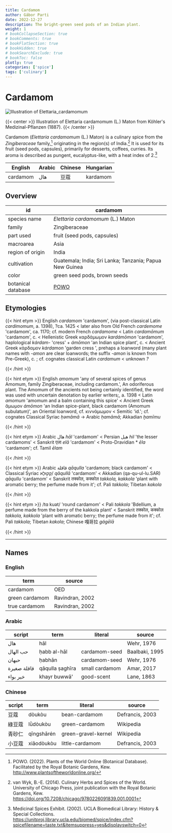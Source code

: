 ```yaml
---
title: Cardamom
author: Gábor Parti
date: 2022-12-27
description: The bright-green seed pods of an Indian plant.
weight: 1
# bookCollapseSection: true
# bookComments: true
# bookFlatSection: true
# bookHidden: true
# bookSearchExclude: true
# bookToc: false
plotly: true
categories: ['spice']
tags: ['culinary']
---
```


# Cardamom

![Illustration of Elettaria_cardamomum](/images/kohler/cardamom.png)

{{< center >}}
Illustration of Elettaria cardamomum (L.) Maton from Köhler's Medizinal-Pflanzen (1887).
{{< /center >}}

Cardamom (*Elettaria cardamomum* (L.) Maton) is a culinary spice from the *Zingiberaceae* family,[^powo] originating in the region(s) of India.[^van_wyk_culinary_2014] It is used for its fruit (seed pods, capsules), primarily for desserts, coffees, curries. Its aroma is described as pungent, eucalyptus-like, with a heat index of 2.[^ucla_medicinal_2002]

| English|Arabic|Chinese|Hungarian|
|--------|------|-------|---------|
|cardamom|  هال |   豆蔻  | kardamom|

## Overview

|        id        |                        cardamom                       |
|------------------|-------------------------------------------------------|
|   species name   |           *Elettaria cardamomum* (L.) Maton           |
|      family      |                     Zingiberaceae                     |
|     part used    |              fruit (seed pods, capsules)              |
|     macroarea    |                          Asia                         |
| region of origin |                         India                         |
|    cultivation   |Guatemala; India; Sri Lanka; Tanzania; Papua New Guinea|
|       color      |              green seed pods, brown seeds             |
|botanical database|  [POWO](https://powo.science.kew.org/taxon/796556-1)  |

## Etymologies

{{< hint etym >}}
English *cardamom* 'cardamom', (via post-classical Latin *cardimomum*, a. 1398), ?ca. 1425 < later also from Old French *cardemome* 'cardamom', ca. 1170; cf. modern French *cardamome* < Latin *cardamōmum* 'cardamom', c. < Hellenistic Greek καρδάμωμον *kardámōmon* 'cardamom', haplological *kárdam-* 'cress' + *ámōmon* 'an Indian spice plant', c. < Ancient Greek κάρδαμον *kárdamon* 'garden cress ', prehaps a loanword (many plant names with *-amon* are clear loanwords; the suffIx *-amon* is known from Pre-Greek), c. ; cf. cognates classical Latin *cardamum* < unknown *?*



{{< /hint >}}

{{< hint etym >}}
English *amomum* 'any of several spices of genus Amomum, family Zingiberaceae, including cardamom.', An odoriferous plant. The Amomum of the ancients not being certainly identified, the word was used with uncertain denotation by earlier writers;, a. 1398 < Latin *amomum* 'amomum and a balm containing this spice' < Ancient Greek ἄμωμον *ámōmon* 'an Indian spice-plant, black cardamom (Amomum subulatum)', an Oriental loanword, cf. κιννάμωμον < Semitic 'id.'; cf. cognates Classical Syriac *ḥəmāmā* → Arabic *ḥamāmā*; Akkadian *ḫamīmu*



{{< /hint >}}

{{< hint etym >}}
Arabic هال *hāl* 'cardamom' < Persian هیل *hil* 'the lesser cardamoms' < Sanskrit एला *elā* 'cardamom' < Proto-Dravidian * *ēla* 'cardamom'; cf. Tamil *ēlam*



{{< /hint >}}

{{< hint etym >}}
Arabic قاقلة *qāqulla* 'cardamom; black cardamom' < Classical Syriac קָקוּלָא/ *qāqullā* 'cardamom' < Akkadian (qa-qu-ul-lu.SAR) *qāqullu* 'cardamom' < Sanskrit तक्कोल, कक्कोल *takkola, kakkola* 'plant with aromatic berry; the perfume made from it'; cf. Pali *takkola*; Tibetan *kakola*



{{< /hint >}}

{{< hint etym >}}
/tɑ kuət/ 'round cardamom' < Pali *takkola* 'Bdellium, a perfume made from the berry of the kakkola plant' < Sanskrit तक्कोल, कक्कोल *takkola, kakkola* 'plant with aromatic berry; the perfume made from it'; cf. Pali *takkola*; Tibetan *kakola*; Chinese 嘎哥拉 *gágēlā*



{{< /hint >}}

***

## Names

### English

|     term     |     source    |
|--------------|---------------|
|   cardamom   |      OED      |
|green cardamom|Ravindran, 2002|
| true cardamom|Ravindran, 2002|

### Arabic

|   script  |      term     |    literal   |    source    |
|-----------|---------------|--------------|--------------|
|    هال    |      hāl      |              |  Wehr, 1976  |
|  حب الهال |  ḥabb al-hāl  | cardamom-seed|Baalbaki, 1995|
|   حبهان   |     ḥabhān    | cardamom-seed|  Wehr, 1976  |
|قاقلة صغيرة|qāqulla ṣaghīra|small cardamom|  Amar, 2017  |
|  خير بواء |  khayr buwwā' |  good-scent  |  Lane, 1863  |

### Chinese

|script|    term   |      literal      |     source    |
|------|-----------|-------------------|---------------|
|  豆蔻  |   dòukòu  |   bean-cardamom   |Defrancis, 2003|
|  綠豆蔻 |  lǜdòukòu |   green-cardamom  |   Wikipedia   |
|  青砂仁 |qīngshā​rén|green-gravel-kernel|   Wikipedia   |
|  小豆蔻 | xiǎodòukòu|  little-cardamom  |Defrancis, 2003|

[^powo]: POWO. (2022). Plants of the World Online (Botanical Database). Facilitated by the Royal Botanic Gardens, Kew. http://www.plantsoftheworldonline.org/
[^van_wyk_culinary_2014]: van Wyk, B.-E. (2014). Culinary Herbs and Spices of the World. University of Chicago Press, joint publication with the Royal Botanic Gardens, Kew. https://doi.org/10.7208/chicago/9780226091839.001.0001
[^ucla_medicinal_2002]: Medicinal Spices Exhibit. (2002). UCLA Biomedical Library: History & Special Collections. https://unitproj.library.ucla.edu/biomed/spice/index.cfm?spicefilename=taste.txt&itemsuppress=yes&displayswitch=0


